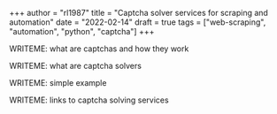 +++
author = "rl1987"
title = "Captcha solver services for scraping and automation"
date = "2022-02-14"
draft = true
tags = ["web-scraping", "automation", "python", "captcha"]
+++

WRITEME: what are captchas and how they work

WRITEME: what are captcha solvers

WRITEME: simple example

WRITEME: links to captcha solving services
